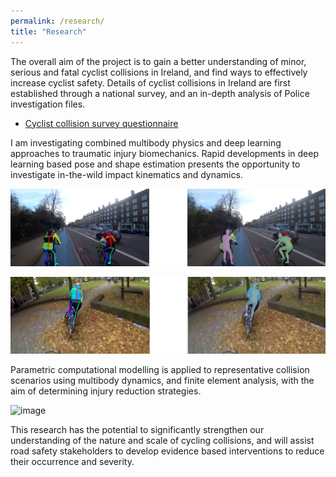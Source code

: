 ```yaml
---
permalink: /research/
title: "Research"
---
```



The overall aim of the project is to gain a better understanding of minor, serious and fatal cyclist collisions in Ireland, and find ways to effectively increase cyclist safety. Details of cyclist collisions in Ireland are first established through a national survey, and an in-depth analysis of Police investigation files.

- [Cyclist collision survey questionnaire](https://drive.google.com/file/d/1BccQ-QF-NfwIx27Dy9hZv3fSVpXt5DsH/view?usp=sharing)

I am investigating combined multibody physics and deep learning approaches to traumatic injury biomechanics. Rapid developments in deep learning based pose and shape estimation presents the opportunity to investigate in-the-wild impact kinematics and dynamics. 

![image](/assets/images/poseandshape.png)

![image](/assets/images/poseandshape2.png)


Parametric computational modelling is applied to representative collision scenarios using multibody dynamics, and finite element analysis, with the aim of determining injury reduction strategies. 

![image](/assets/images/MADYMO-Cyclist.gif)

This research has the potential to significantly strengthen our understanding of the nature and scale of cycling collisions, and will assist road safety stakeholders to develop evidence based interventions to reduce their occurrence and severity.


